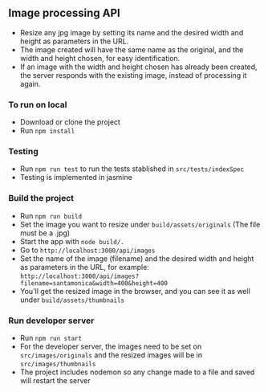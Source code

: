 ## Image processing API
- Resize any jpg image by setting its name and the desired width and height as parameters in the URL.
- The image created will have the same name as the original, and the width and height chosen, for easy identification.
- If an image with the width and height chosen has already been created, the server responds with the existing image, instead of processing it again.

### To run on local
- Download or clone the project
- Run ```npm install```

### Testing
- Run ```npm run test``` to run the tests stablished in ```src/tests/indexSpec```
- Testing is implemented in jasmine

### Build the project
- Run ```npm run build```
- Set the image you want to resize under ```build/assets/originals``` (The file must be a .jpg)
- Start the app with ```node build/.```
- Go to ```http://localhost:3000/api/images```
- Set the name of the image (filename) and the desired width and height as parameters in the URL, for example: ```http://localhost:3000/api/images?filename=santamonica&width=400&height=400```
- You'll get the resized image in the browser, and you can see it as well under ```build/assets/thumbnails```

### Run developer server
- Run ```npm run start```
- For the developer server, the images need to be set on ```src/images/originals``` and the resized images will be in ```src/images/thumbnails```
- The project includes nodemon so any change made to a file and saved will restart the server
